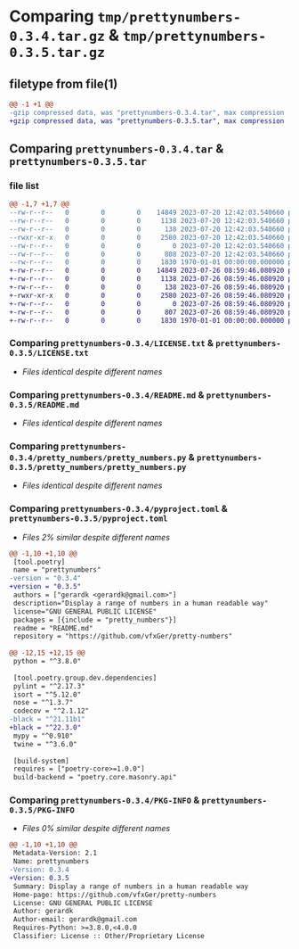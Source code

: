 # Comparing `tmp/prettynumbers-0.3.4.tar.gz` & `tmp/prettynumbers-0.3.5.tar.gz`

## filetype from file(1)

```diff
@@ -1 +1 @@
-gzip compressed data, was "prettynumbers-0.3.4.tar", max compression
+gzip compressed data, was "prettynumbers-0.3.5.tar", max compression
```

## Comparing `prettynumbers-0.3.4.tar` & `prettynumbers-0.3.5.tar`

### file list

```diff
@@ -1,7 +1,7 @@
--rw-r--r--   0        0        0    14849 2023-07-20 12:42:03.540660 prettynumbers-0.3.4/LICENSE.txt
--rw-r--r--   0        0        0     1138 2023-07-20 12:42:03.540660 prettynumbers-0.3.4/README.md
--rw-r--r--   0        0        0      138 2023-07-20 12:42:03.540660 prettynumbers-0.3.4/pretty_numbers/__init__.py
--rwxr-xr-x   0        0        0     2580 2023-07-20 12:42:03.540660 prettynumbers-0.3.4/pretty_numbers/pretty_numbers.py
--rw-r--r--   0        0        0        0 2023-07-20 12:42:03.540660 prettynumbers-0.3.4/pretty_numbers/py.typed
--rw-r--r--   0        0        0      808 2023-07-20 12:42:03.540660 prettynumbers-0.3.4/pyproject.toml
--rw-r--r--   0        0        0     1830 1970-01-01 00:00:00.000000 prettynumbers-0.3.4/PKG-INFO
+-rw-r--r--   0        0        0    14849 2023-07-26 08:59:46.080920 prettynumbers-0.3.5/LICENSE.txt
+-rw-r--r--   0        0        0     1138 2023-07-26 08:59:46.080920 prettynumbers-0.3.5/README.md
+-rw-r--r--   0        0        0      138 2023-07-26 08:59:46.080920 prettynumbers-0.3.5/pretty_numbers/__init__.py
+-rwxr-xr-x   0        0        0     2580 2023-07-26 08:59:46.080920 prettynumbers-0.3.5/pretty_numbers/pretty_numbers.py
+-rw-r--r--   0        0        0        0 2023-07-26 08:59:46.080920 prettynumbers-0.3.5/pretty_numbers/py.typed
+-rw-r--r--   0        0        0      807 2023-07-26 08:59:46.080920 prettynumbers-0.3.5/pyproject.toml
+-rw-r--r--   0        0        0     1830 1970-01-01 00:00:00.000000 prettynumbers-0.3.5/PKG-INFO
```

### Comparing `prettynumbers-0.3.4/LICENSE.txt` & `prettynumbers-0.3.5/LICENSE.txt`

 * *Files identical despite different names*

### Comparing `prettynumbers-0.3.4/README.md` & `prettynumbers-0.3.5/README.md`

 * *Files identical despite different names*

### Comparing `prettynumbers-0.3.4/pretty_numbers/pretty_numbers.py` & `prettynumbers-0.3.5/pretty_numbers/pretty_numbers.py`

 * *Files identical despite different names*

### Comparing `prettynumbers-0.3.4/pyproject.toml` & `prettynumbers-0.3.5/pyproject.toml`

 * *Files 2% similar despite different names*

```diff
@@ -1,10 +1,10 @@
 [tool.poetry]
 name = "prettynumbers"
-version = "0.3.4"
+version = "0.3.5"
 authors = ["gerardk <gerardk@gmail.com>"]
 description="Display a range of numbers in a human readable way"
 license="GNU GENERAL PUBLIC LICENSE"
 packages = [{include = "pretty_numbers"}]
 readme = "README.md"
 repository = "https://github.com/vfxGer/pretty-numbers"
 
@@ -12,15 +12,15 @@
 python = "^3.8.0"
 
 [tool.poetry.group.dev.dependencies]
 pylint = "^2.17.3"
 isort = "^5.12.0"
 nose = "^1.3.7"
 codecov = "^2.1.12"
-black = "^21.11b1"
+black = "^22.3.0"
 mypy = "^0.910"
 twine = "^3.6.0"
 
 [build-system]
 requires = ["poetry-core>=1.0.0"]
 build-backend = "poetry.core.masonry.api"
```

### Comparing `prettynumbers-0.3.4/PKG-INFO` & `prettynumbers-0.3.5/PKG-INFO`

 * *Files 0% similar despite different names*

```diff
@@ -1,10 +1,10 @@
 Metadata-Version: 2.1
 Name: prettynumbers
-Version: 0.3.4
+Version: 0.3.5
 Summary: Display a range of numbers in a human readable way
 Home-page: https://github.com/vfxGer/pretty-numbers
 License: GNU GENERAL PUBLIC LICENSE
 Author: gerardk
 Author-email: gerardk@gmail.com
 Requires-Python: >=3.8.0,<4.0.0
 Classifier: License :: Other/Proprietary License
```


